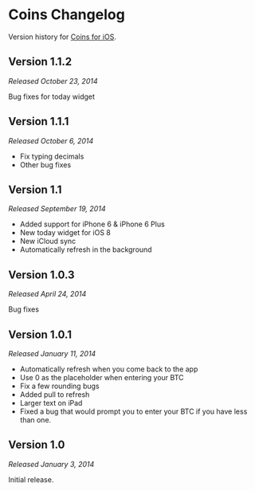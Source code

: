# Coins Changelog

Version history for [Coins for iOS](http://getcoinsapp.com).


## Version 1.1.2
*Released October 23, 2014*

Bug fixes for today widget


## Version 1.1.1
*Released October 6, 2014*

* Fix typing decimals
* Other bug fixes


## Version 1.1
*Released September 19, 2014*

* Added support for iPhone 6 & iPhone 6 Plus
* New today widget for iOS 8
* New iCloud sync
* Automatically refresh in the background


## Version 1.0.3
*Released April 24, 2014*

Bug fixes


## Version 1.0.1
*Released January 11, 2014*

* Automatically refresh when you come back to the app
* Use 0 as the placeholder when entering your BTC
* Fix a few rounding bugs
* Added pull to refresh
* Larger text on iPad
* Fixed a bug that would prompt you to enter your BTC if you have less than one.


## Version 1.0
*Released January 3, 2014*

Initial release.
